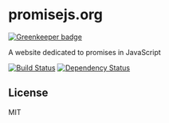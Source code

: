 # promisejs.org

[![Greenkeeper badge](https://badges.greenkeeper.io/ForbesLindesay/promisejs.org.svg)](https://greenkeeper.io/)

A website dedicated to promises in JavaScript

[![Build Status](https://img.shields.io/travis/ForbesLindesay/promisejs.org/master.svg)](https://travis-ci.org/ForbesLindesay/promisejs.org)
[![Dependency Status](https://img.shields.io/david/ForbesLindesay/promisejs.org.svg)](https://david-dm.org/ForbesLindesay/promisejs.org)

## License

  MIT